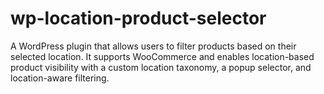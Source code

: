 # wp-location-product-selector
A WordPress plugin that allows users to filter products based on their selected location. It supports WooCommerce and enables location-based product visibility with a custom location taxonomy, a popup selector, and location-aware filtering.
